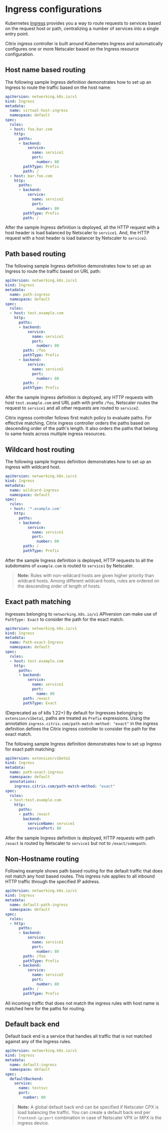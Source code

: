 # Ingress configurations

Kubernetes [Ingress](https://kubernetes.io/docs/concepts/services-networking/ingress/) provides you a way to route requests to services based on the request host or path, centralizing a number of services into a single entry point.

Citrix ingress controller is built around Kubernetes Ingress and automatically configures one or more Netscaler based on the Ingress resource configuration.

## Host name based routing

The following sample Ingress definition demonstrates how to set up an Ingress to route the traffic based on the host name:

```yml
apiVersion: networking.k8s.io/v1
kind: Ingress
metadata:
  name: virtual-host-ingress
  namespace: default
spec:
  rules:
  - host: foo.bar.com
    http:
      paths:
      - backend:
          service:
            name: service1
            port:
              number: 80
        pathType: Prefix
        path: /
  - host: bar.foo.com
    http:
      paths:
      - backend:
          service:
            name: service2
            port:
              number: 80
        pathType: Prefix
        path: /
```

After the sample Ingress definition is deployed, all the HTTP request with a host header is load balanced by Netscaler to `service1`. And, the HTTP request with a host header is load balancer by Netscaler to `service2`.

## Path based routing

The following sample Ingress definition demonstrates how to set up an Ingress to route the traffic based on URL path:

```yml
apiVersion: networking.k8s.io/v1
kind: Ingress
metadata:
  name: path-ingress
  namespace: default
spec:
  rules:
  - host: test.example.com
    http:
      paths:
      - backend:
          service:
            name: service1
            port:
              number: 80
        path: /foo
        pathType: Prefix
      - backend:
          service:
            name: service2
            port:
              number: 80
        path: /
        pathType: Prefix
```

After the sample Ingress definition is deployed, any HTTP requests with host `test.example.com` and URL path with prefix `/foo`, Netscaler routes the request to `service1` and all other requests are routed to `service2`.

Citrix ingress controller follows first match policy to evaluate paths. For effective matching, Citrix ingress controller orders the paths based on descending order of the path's length. It also orders the paths that belong to same hosts across multiple ingress resources.

## Wildcard host routing

The following sample Ingress definition demonstrates how to set up an ingress with wildcard host.

```yml
apiVersion: networking.k8s.io/v1
kind: Ingress
metadata:
  name: wildcard-ingress
  namespace: default
spec:
  rules:
  - host: '*.example.com'
    http:
      paths:
      - backend:
          service:
            name: service1
            port:
              number: 80
        path: /
        pathType: Prefix
```

After the sample Ingress definition is deployed, HTTP requests to all the subdomains of `example.com` is routed to `service1` by Netscaler.

>**Note:**
> Rules with non-wildcard hosts are given higher priority than wildcard hosts. Among different wildcard hosts, rules are ordered on the descending order of length of hosts.

## Exact path matching

Ingresses belonging to `networking.k8s.io/v1` APIversion can make use of `PathType: Exact` to consider the path for the exact match. 

```yml
apiVersion: networking.k8s.io/v1
kind: Ingress
metadata:
  name: Path-exact-Ingress
  namespace: default
spec:
  rules:
  - host: test.example.com
    http:
      paths:
      - backend:
          service:
            name: service1
            port:
              name: 80
        path: /exact
        pathType: Exact
```

(Deprecated as of k8s 1.22+) By default for Ingresses belonging to `extension/v1beta1`, paths are treated as `Prefix` expressions. Using the annotation `ingress.citrix.com/path-match-method: "exact"` in the ingress definition defines the Citrix ingress controller to consider the path for the exact match.

The following sample Ingress definition demonstrates how to set up Ingress for exact path matching:

```yml
apiVersion: extension/v1beta1
kind: Ingress
metadata:
  name: path-exact-ingress
  namespace: default
  annotations:
    ingress.citrix.com/path-match-method: "exact"
spec:
  rules:
  - host:test.example.com
    http:
      paths:
      - path: /exact
        backend:
          serviceName: service1
          servicePort: 80
```

After the sample Ingress definition is deployed, HTTP requests with path `/exact` is routed by Netscaler to `service1` but not to `/exact/somepath`.

## Non-Hostname routing

Following example shows path based routing for the default traffic that does not match any host based routes. This ingress rule applies to all inbound HTTP traffic through the specified IP address.

```yml
apiVersion: networking.k8s.io/v1
kind: Ingress
metadata:
  name: default-path-ingress
  namespace: default
spec:
  rules:
  - http:
      paths:
      - backend:
          service:
            name: service1
            port:
              number: 80
        path: /foo
        pathType: Prefix
      - backend:
          service:
            name: service2
            port:
              number: 80
        path: /
        pathType: Prefix
```

All incoming traffic that does not match the ingress rules with host name is matched here for the paths for routing.

## Default back end

Default back end is a service that handles all traffic that is not matched against any of the Ingress rules.

```yml
apiVersion: networking.k8s.io/v1
kind: Ingress
metadata:
  name: default-ingress
  namespace: default
spec:
  defaultBackend:
    service:
      name: testsvc
      port:
        number: 80

```

>**Note:**
> A global default back end can be specified if Netscaler CPX is load balancing the traffic. You can create a default back end per `frontend-ip:port` combination in case of Netscaler VPX or MPX is the ingress device.
